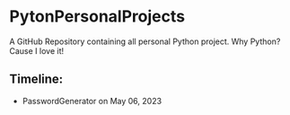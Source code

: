 # PytonPersonalProjects

A GitHub Repository containing all personal Python project. Why Python? Cause I love it!

## Timeline:

- PasswordGenerator on May 06, 2023
